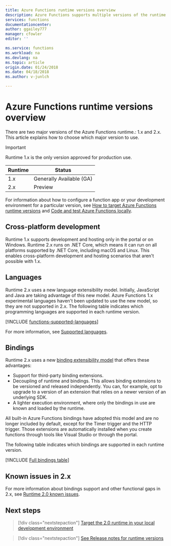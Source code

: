```yaml
---
title: Azure Functions runtime versions overview
description: Azure Functions supports multiple versions of the runtime. Learn the differences between them and how to choose the one that's right for you.
services: functions
documentationcenter: 
author: ggailey777
manager: cfowler
editor: ''

ms.service: functions
ms.workload: na
ms.devlang: na
ms.topic: article
origin.date: 01/24/2018
ms.date: 04/18/2018
ms.author: v-junlch

---
```

# Azure Functions runtime versions overview

 There are two major versions of the Azure Functions runtime.: 1.x and 2.x. This article explains how to choose which major version to use.

> [!IMPORTANT] 
> Runtime 1.x is the only version approved for production use.

| Runtime | Status |
|---------|---------|
|1.x|Generally Available (GA)|
|2.x|Preview|

For information about how to configure a function app or your development environment for a particular version, see [How to target Azure Functions runtime versions](set-runtime-version.md) and [Code and test Azure Functions locally](functions-run-local.md).

## Cross-platform development

Runtime 1.x supports development and hosting only in the portal or on Windows. Runtime 2.x runs on .NET Core, which means it can run on all platforms supported by .NET Core, including macOS and Linux. This enables cross-platform development and hosting scenarios that aren't possible with 1.x.

## Languages

Runtime 2.x uses a new language extensibility model. Initially, JavaScript and Java are taking advantage of this new model. Azure Functions 1.x experimental languages haven't been updated to use the new model, so they are not supported in 2.x. The following table indicates which programming languages are supported in each runtime version.

[!INCLUDE [functions-supported-languages](../../includes/functions-supported-languages.md)]

For more information, see [Supported languages](supported-languages.md).

## Bindings 

Runtime 2.x uses a new [binding extensibility model](https://github.com/Azure/azure-webjobs-sdk-extensions/wiki/Binding-Extensions-Overview) that offers these advantages:

- Support for third-party binding extensions.
- Decoupling of runtime and bindings. This allows binding extensions to be versioned and released independently. You can, for example, opt to upgrade to a version of an extension that relies on a newer version of an underlying SDK.
- A lighter execution environment, where only the bindings in use are known and loaded by the runtime.

All built-in Azure Functions bindings have adopted this model and are no longer included by default, except for the Timer trigger and the HTTP trigger. Those extensions are automatically installed when you create functions through tools like Visual Studio or through the portal.

The following table indicates which bindings are supported in each runtime version.

[!INCLUDE [Full bindings table](../../includes/functions-bindings.md)]

## Known issues in 2.x

For more information about bindings support and other functional gaps in 2.x, see [Runtime 2.0 known issues](https://github.com/Azure/azure-webjobs-sdk-script/wiki/Azure-Functions-runtime-2.0-known-issues).

## Next steps

> [!div class="nextstepaction"]
> [Target the 2.0 runtime in your local development environment](functions-run-local.md)

> [!div class="nextstepaction"]
> [See Release notes for runtime versions](https://github.com/Azure/azure-webjobs-sdk-script/releases)

